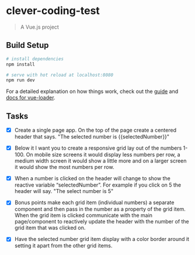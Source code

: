 # clever-coding-test

> A Vue.js project

## Build Setup

``` bash
# install dependencies
npm install

# serve with hot reload at localhost:8080
npm run dev
```

For a detailed explanation on how things work, check out the [guide](http://vuejs-templates.github.io/webpack/) and [docs for vue-loader](http://vuejs.github.io/vue-loader).

## Tasks

- [x] Create a single page app.  On the top of the page create a centered header that says.  "The selected number is {{selectedNumber}}"

- [x] Below it I want you to create a responsive grid lay out of the numbers 1-100.  On mobile size screens it would display less numbers per row, a medium width screen it would show a little more and on a larger screen it would show the most numbers per row.

- [x] When a number is clicked on the header will change to show the reactive variable “selectedNumber”.  For example if you click on 5 the header will say.  "The select number is 5"

- [x] Bonus points make each grid item (individual numbers) a separate component and then pass in the number as a property of the grid item.  When the grid item is clicked communicate with the main page/component to reactively update the header with the number of the grid item that was clicked on.

- [x] Have the selected number grid item display with a color border around it setting it apart from the other grid items.
